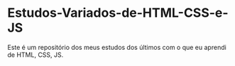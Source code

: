 # Estudos-Variados-de-HTML-CSS-e-JS
Este é um repositório dos meus estudos dos últimos com o que eu aprendi de HTML, CSS, JS. 

